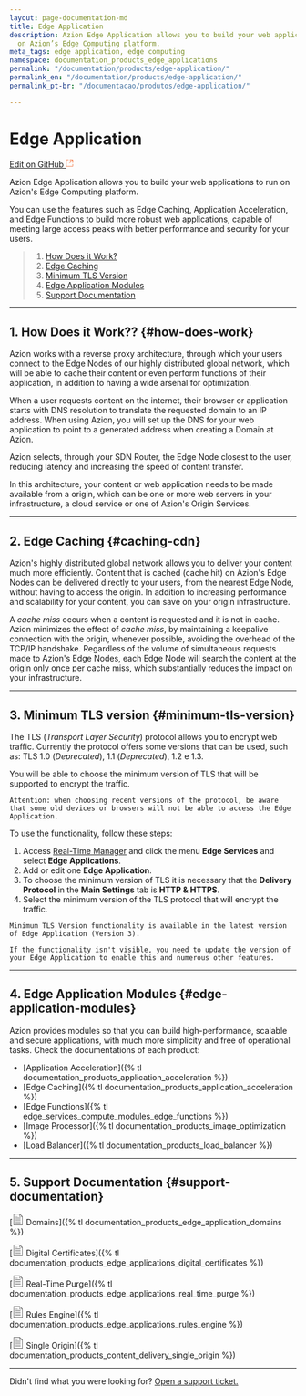 ```yaml
---
layout: page-documentation-md
title: Edge Application
description: Azion Edge Application allows you to build your web applications to run
  on Azion’s Edge Computing platform.
meta_tags: edge application, edge computing
namespace: documentation_products_edge_applications
permalink: "/documentation/products/edge-application/"
permalink_en: "/documentation/products/edge-application/"
permalink_pt-br: "/documentacao/produtos/edge-application/"

---
```

# Edge **Application**

[Edit on GitHub <svg width="14" height="14" xmlns="http://www.w3.org/2000/svg"><g fill="none" stroke="#F3652B"><path d="M4.81.71H.672v11.43H12.1V8.001" stroke-width=".8"/><path d="M6.87.786h5.155V5.94M6.31 6.5L12.026.786"/></g></svg>](https://github.com/aziontech/docs_en/edit/master/edge-application/2021-01-14-index.md)

Azion Edge Application allows you to build your web applications to run on Azion's Edge Computing platform.

You can use the features such as Edge Caching, Application Acceleration, and Edge Functions to build more robust web applications, capable of meeting large access peaks with better performance and security for your users.

> 1. [How Does it Work?](#how-does-work)
> 2. [Edge Caching](#caching-cdn)
> 3. [Minimum TLS Version](#minimum-tls-version)
> 4. [Edge Application Modules](#edge-application-modules)
> 5. [Support Documentation](#documentacoes-de-suporte)

---

## 1. How Does it Work?? {#how-does-work}

Azion works with a reverse proxy architecture, through which your users connect to the Edge Nodes of our highly distributed global network, which will be able to cache their content or even perform functions of their application, in addition to having a wide arsenal for optimization.

When a user requests content on the internet, their browser or application starts with DNS resolution to translate the requested domain to an IP address. When using Azion, you will set up the DNS for your web application to point to a generated address when creating a Domain at Azion.

Azion selects, through your SDN Router, the Edge Node closest to the user, reducing latency and increasing the speed of content transfer.

In this architecture, your content or web application needs to be made available from a origin, which can be one or more web servers in your infrastructure, a cloud service or one of Azion's Origin Services.

---

## 2. Edge Caching {#caching-cdn}

Azion's highly distributed global network allows you to deliver your content much more efficiently. Content that is cached (cache hit) on Azion's Edge Nodes can be delivered directly to your users, from the nearest Edge Node, without having to access the origin. In addition to increasing performance and scalability for your content, you can save on your origin infrastructure.

A _cache miss_ occurs when a content is requested and it is not in cache. Azion minimizes the effect of _cache miss_, by maintaining a keepalive connection with the origin, whenever possible, avoiding the overhead of the TCP/IP handshake. Regardless of the volume of simultaneous requests made to Azion's Edge Nodes, each Edge Node will search the content at the origin only once per cache miss, which substantially reduces the impact on your infrastructure.

---

## 3. Minimum TLS version {#minimum-tls-version}

The TLS (_Transport Layer Security_) protocol allows you to encrypt web traffic. Currently the protocol offers some versions that can be used, such as: TLS 1.0  (_Deprecated_), 1.1 (_Deprecated_), 1.2 e 1.3.

You will be able to choose the minimum version of TLS that will be supported to encrypt the traffic.

~~~
Attention: when choosing recent versions of the protocol, be aware that some old devices or browsers will not be able to access the Edge Application.
~~~

To use the functionality, follow these steps:

1. Access [Real-Time Manager](https://manager.azion.com/) and click the menu **Edge Services** and select **Edge Applications**.
2. Add or edit one **Edge Application**.
3. To choose the minimum version of TLS it is necessary that the **Delivery Protocol** in the **Main Settings** tab is **HTTP & HTTPS**.
4. Select the minimum version of the TLS protocol that will encrypt the traffic.

~~~
Minimum TLS Version functionality is available in the latest version of Edge Application (Version 3).

If the functionality isn't visible, you need to update the version of your Edge Application to enable this and numerous other features.
~~~

---

## 4. Edge Application Modules {#edge-application-modules}

Azion provides modules so that you can build high-performance, scalable and secure applications, with much more simplicity and free of operational tasks. Check the documentations of each product:

*   [Application Acceleration]({% tl documentation_products_application_acceleration %})
*   [Edge Caching]({% tl documentation_products_application_acceleration %})
*   [Edge Functions]({% tl edge_services_compute_modules_edge_functions %})
*   [Image Processor]({% tl documentation_products_image_optimization %})
*   [Load Balancer]({% tl documentation_products_load_balancer %})

---

## 5. Support Documentation {#support-documentation}

[<svg width="20" xmlns="http://www.w3.org/2000/svg" class="icon icon-list" viewBox="0 0 60 60"><g stroke="#333" fill="#333" stroke-width="0"><g stroke="none"><path d="M42.5 22h-25a1 1 0 1 0 0 2h25a1 1 0 1 0 0-2zm-25-6h10a1 1 0 1 0 0-2h-10a1 1 0 1 0 0 2zm25 14h-25a1 1 0 1 0 0 2h25a1 1 0 1 0 0-2zm0 8h-25a1 1 0 1 0 0 2h25a1 1 0 1 0 0-2zm0 8h-25a1 1 0 1 0 0 2h25a1 1 0 1 0 0-2z"/><path d="M38.914 0H6.5v60h47V14.586L38.914 0zm.586 3.414L50.086 14H39.5V3.414zM8.5 58V2h29v14h14v42h-43z"/></g></g></svg> Domains]({% tl documentation_products_edge_application_domains %})

[<svg width="20" xmlns="http://www.w3.org/2000/svg" class="icon icon-list" viewBox="0 0 60 60"><g stroke="#333" fill="#333" stroke-width="0"><g stroke="none"><path d="M42.5 22h-25a1 1 0 1 0 0 2h25a1 1 0 1 0 0-2zm-25-6h10a1 1 0 1 0 0-2h-10a1 1 0 1 0 0 2zm25 14h-25a1 1 0 1 0 0 2h25a1 1 0 1 0 0-2zm0 8h-25a1 1 0 1 0 0 2h25a1 1 0 1 0 0-2zm0 8h-25a1 1 0 1 0 0 2h25a1 1 0 1 0 0-2z"/><path d="M38.914 0H6.5v60h47V14.586L38.914 0zm.586 3.414L50.086 14H39.5V3.414zM8.5 58V2h29v14h14v42h-43z"/></g></g></svg> Digital Certificates]({% tl documentation_products_edge_applications_digital_certificates %})

[<svg width="20" xmlns="http://www.w3.org/2000/svg" class="icon icon-list" viewBox="0 0 60 60"><g stroke="#333" fill="#333" stroke-width="0"><g stroke="none"><path d="M42.5 22h-25a1 1 0 1 0 0 2h25a1 1 0 1 0 0-2zm-25-6h10a1 1 0 1 0 0-2h-10a1 1 0 1 0 0 2zm25 14h-25a1 1 0 1 0 0 2h25a1 1 0 1 0 0-2zm0 8h-25a1 1 0 1 0 0 2h25a1 1 0 1 0 0-2zm0 8h-25a1 1 0 1 0 0 2h25a1 1 0 1 0 0-2z"/><path d="M38.914 0H6.5v60h47V14.586L38.914 0zm.586 3.414L50.086 14H39.5V3.414zM8.5 58V2h29v14h14v42h-43z"/></g></g></svg> Real-Time Purge]({% tl documentation_products_edge_applications_real_time_purge %})

[<svg width="20" xmlns="http://www.w3.org/2000/svg" class="icon icon-list" viewBox="0 0 60 60"><g stroke="#333" fill="#333" stroke-width="0"><g stroke="none"><path d="M42.5 22h-25a1 1 0 1 0 0 2h25a1 1 0 1 0 0-2zm-25-6h10a1 1 0 1 0 0-2h-10a1 1 0 1 0 0 2zm25 14h-25a1 1 0 1 0 0 2h25a1 1 0 1 0 0-2zm0 8h-25a1 1 0 1 0 0 2h25a1 1 0 1 0 0-2zm0 8h-25a1 1 0 1 0 0 2h25a1 1 0 1 0 0-2z"/><path d="M38.914 0H6.5v60h47V14.586L38.914 0zm.586 3.414L50.086 14H39.5V3.414zM8.5 58V2h29v14h14v42h-43z"/></g></g></svg> Rules Engine]({% tl documentation_products_edge_applications_rules_engine %})

[<svg width="20" xmlns="http://www.w3.org/2000/svg" class="icon icon-list" viewBox="0 0 60 60"><g stroke="#333" fill="#333" stroke-width="0"><g stroke="none"><path d="M42.5 22h-25a1 1 0 1 0 0 2h25a1 1 0 1 0 0-2zm-25-6h10a1 1 0 1 0 0-2h-10a1 1 0 1 0 0 2zm25 14h-25a1 1 0 1 0 0 2h25a1 1 0 1 0 0-2zm0 8h-25a1 1 0 1 0 0 2h25a1 1 0 1 0 0-2zm0 8h-25a1 1 0 1 0 0 2h25a1 1 0 1 0 0-2z"/><path d="M38.914 0H6.5v60h47V14.586L38.914 0zm.586 3.414L50.086 14H39.5V3.414zM8.5 58V2h29v14h14v42h-43z"/></g></g></svg> Single Origin]({% tl documentation_products_content_delivery_single_origin %})

---

Didn't find what you were looking for? [Open a support ticket.](https://tickets.azion.com/)